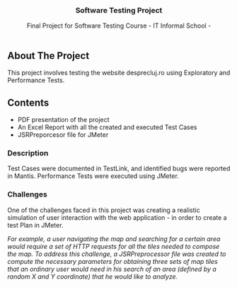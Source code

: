 
<br/>
<p align="center">
  <h3 align="center">Software Testing Project</h3>

  <p align="center">
    Final Project for Software Testing Course - IT Informal School -
    <br/>
    <br/>
  </p>
</p>



## About The Project

This project involves testing the website desprecluj.ro using Exploratory and Performance Tests.


## Contents

* PDF presentation of the project
* An Excel Report with all the created and executed Test Cases 
* JSRPreporcesor file for JMeter 


### Description

Test Cases were documented in TestLink, and identified bugs were reported in Mantis. 
Performance Tests were executed using JMeter.


### Challenges 

One of the challenges faced in this project was creating a realistic simulation of user interaction with the web application - in order to create a test Plan in JMeter.

*For example, a user navigating the map and searching for a certain area would require a set of HTTP requests for all the tiles needed to compose the map. To address this challenge, a JSRPreprocessor file was created to compute the necessary parameters for obtaining three sets of map tiles that an ordinary user would need in his search of an area (defined by a random X and Y coordinate) that he would like to analyze.*
